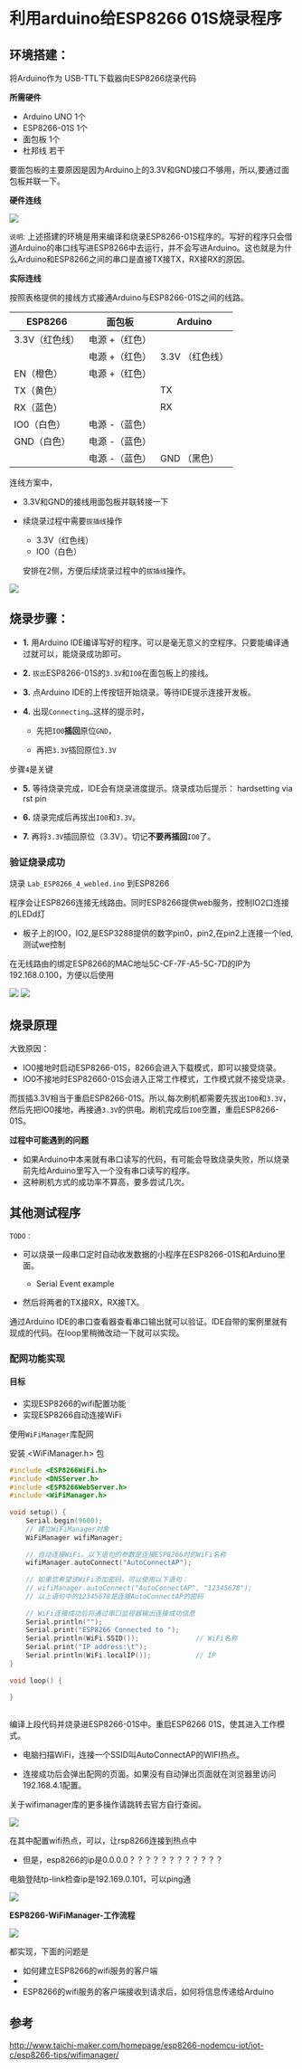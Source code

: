 # 利用arduino给ESP8266 01S烧录程序

## 环境搭建：

将Arduino作为 USB-TTL下载器向ESP8266烧录代码

**所需硬件**

* Arduino UNO	1个
* ESP8266-01S	1个
* 面包板	1个
* 杜邦线	若干

要面包板的主要原因是因为Arduino上的3.3V和GND接口不够用，所以,要通过面包板并联一下。

**硬件连线**

 ![](img/ESP8266_Arduino_Wired.jpg)


`说明`: 上述搭建的环境是用来编译和烧录ESP8266-01S程序的。写好的程序只会借道Arduino的串口线写进ESP8266中去运行，并不会写进Arduino。这也就是为什么Arduino和ESP8266之间的串口是直接TX接TX，RX接RX的原因。

**实际连线**

按照表格提供的接线方式接通Arduino与ESP8266-01S之间的线路。

| ESP8266           |   面包板        | Arduino       |
| ----------------- | ---------------|----------------| 
| 3.3V（红色线）     | 电源 +（红色）  |               |
|                   | 电源 +（红色）  |  3.3V （红色线）  |
| EN（橙色）         | 电源 +（红色）  |                 |  
| TX（黄色）         |                |    TX            |  
| RX（蓝色）         |                |    RX            |
| IO0（白色）        | 电源 -（蓝色）  |                 |
| GND（白色）        | 电源 -（蓝色）  |                 |
|                   | 电源 -（蓝色）  |   GND （黑色）    |


连线方案中，

* 3.3V和GND的接线用面包板并联转接一下

* 续烧录过程中需要`拔插线`操作
  *  3.3V（红色线） 
  *  IO0（白色） 

  安排在2侧，方便后续烧录过程中的`拔插线`操作。

![](img/ESP8266_Arduino_Wired_1.jpg)

## 烧录步骤：

* **1.** 用Arduino IDE编译写好的程序。可以是毫无意义的空程序。只要能编译通过就可以，能烧录成功即可。

* **2.**  `拔出`ESP8266-01S的`3.3V`和`IO0`在面包板上的接线。

* **3.** 点Arduino IDE的上传按钮开始烧录。等待IDE提示连接开发板。

* **4.** 出现`Connecting…`这样的提示时，
  
  * 先把`IO0`**插回**原位`GND`，
  
  * 再把`3.3V`插回原位`3.3V` 

步骤`4`是关键

* **5.** 等待烧录完成，IDE会有烧录进度提示。烧录成功后提示： hardsetting via rst pin

* **6.**  烧录完成后再拔出`IO0`和`3.3V`。

* **7.** 再将`3.3V`插回原位（3.3V）。切记**不要再插回**`IO0`了。

### 验证烧录成功

烧录 `Lab_ESP8266_4_webled.ino` 到ESP8266

程序会让ESP8266连接无线路由。同时ESP8266提供web服务，控制IO2口连接的LEDd灯

* 板子上的IO0，IO2,是ESP3288提供的数字pin0，pin2,在pin2上连接一个led, 测试we控制

在无线路由的绑定ESP8266的MAC地址5C-CF-7F-A5-5C-7D的IP为192.168.0.100，方便以后使用

![](img/esp8266_webserver.jpg)
![](img/esp8266_webpage.jpg)

## 烧录原理

大致原因：

* IO0接地时启动ESP8266-01S，8266会进入下载模式，即可以接受烧录。
* IO0不接地时ESP82660-01S会进入正常工作模式，工作模式就不接受烧录。

而拔插3.3V相当于重启ESP8266-01S。所以,每次刷机都需要先拔出`IO0`和`3.3V`，然后先把IO0接地，再接通`3.3V`的供电。刷机完成后`IO0`空置，重启ESP8266-01S。

**过程中可能遇到的问题**

* 如果Arduino中本来就有串口读写的代码，有可能会导致烧录失败，所以烧录前先给Arduino里写入一个没有串口读写的程序。
* 这种刷机方式的成功率不算高，要多尝试几次。


## 其他测试程序

`TODO：`

* 可以烧录一段串口定时自动收发数据的小程序在ESP8266-01S和Arduino里面。

  * Serial Event example

* 然后将两者的TX接RX，RX接TX。

通过Arduino IDE的串口查看器查看串口输出就可以验证。IDE自带的案例里就有现成的代码。在loop里稍微改动一下就可以实现。

### 配网功能实现

#### 目标

* 实现ESP8266的wifi配置功能
* 实现ESP8266自动连接WiFi

使用`WiFiManager`库配网

安装 <WiFiManager.h>  包
```c
#include <ESP8266WiFi.h>          
#include <DNSServer.h>
#include <ESP8266WebServer.h>
#include <WiFiManager.h>         
 
void setup() {
    Serial.begin(9600);       
    // 建立WiFiManager对象
    WiFiManager wifiManager;
    
    // 自动连接WiFi。以下语句的参数是连接ESP8266时的WiFi名称
    wifiManager.autoConnect("AutoConnectAP");
    
    // 如果您希望该WiFi添加密码，可以使用以下语句：
    // wifiManager.autoConnect("AutoConnectAP", "12345678");
    // 以上语句中的12345678是连接AutoConnectAP的密码
    
    // WiFi连接成功后将通过串口监视器输出连接成功信息 
    Serial.println(""); 
    Serial.print("ESP8266 Connected to ");
    Serial.println(WiFi.SSID());              // WiFi名称
    Serial.print("IP address:\t");
    Serial.println(WiFi.localIP());           // IP
}
 
void loop() {
  
}
 
```
编译上段代码并烧录进ESP8266-01S中。重启ESP8266 01S，使其进入工作模式。

* 电脑扫描WiFi，连接一个SSID叫AutoConnectAP的WIFI热点。

* 连接成功后会弹出配网的页面。如果没有自动弹出页面就在浏览器里访问192.168.4.1配置。

关于wifimanager库的更多操作请跳转去官方自行查阅。

![](img/ESP8266_wifi_hotspot_on.jpg)

在其中配置wifi热点，可以，让rsp8266连接到热点中

* 但是，esp8266的ip是0.0.0.0？？？？？？？？？？？？

电脑登陆tp-link检查ip是192.169.0.101，可以ping通

![](img/ESP8266_info.jpg)


**ESP8266-WiFiManager-工作流程**

![](img/WiFiManager-%E5%B7%A5%E4%BD%9C%E6%B5%81%E7%A8%8B-1024x229.jpg)

都实现，下面的问题是
* 如何建立ESP8266的wifi服务的客户端
* 
* ESP8266的wifi服务的客户端接收到请求后，如何将信息传递给Arduino


## 参考

http://www.taichi-maker.com/homepage/esp8266-nodemcu-iot/iot-c/esp8266-tips/wifimanager/